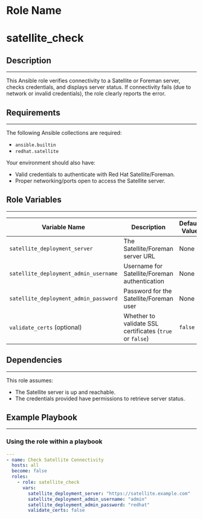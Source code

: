 Role Name
=========

# satellite_check

## Description
------------
This Ansible role verifies connectivity to a Satellite or Foreman server, checks credentials, and displays server status. If connectivity fails (due to network or invalid credentials), the role clearly reports the error.

## Requirements
------------
The following Ansible collections are required:

- `ansible.builtin`
- `redhat.satellite`

Your environment should also have:
- Valid credentials to authenticate with Red Hat Satellite/Foreman.
- Proper networking/ports open to access the Satellite server.

## Role Variables
--------------
| Variable Name                           | Description                                                                | Default Value | Type   |
|----------------------------------------|----------------------------------------------------------------------------|--------------|--------|
| `satellite_deployment_server`          | The Satellite/Foreman server URL                                           | None         | String |
| `satellite_deployment_admin_username`  | Username for Satellite/Foreman authentication                              | None         | String |
| `satellite_deployment_admin_password`  | Password for the Satellite/Foreman user                                   | None         | String |
| `validate_certs` (optional)           | Whether to validate SSL certificates (`true` or `false`)                   | `false`      | Boolean |

## Dependencies
------------
This role assumes:
- The Satellite server is up and reachable.
- The credentials provided have permissions to retrieve server status.

## Example Playbook
----------------

### Using the role within a playbook
```yaml
---
- name: Check Satellite Connectivity
  hosts: all
  become: false
  roles:
    - role: satellite_check
      vars:
        satellite_deployment_server: "https://satellite.example.com"
        satellite_deployment_admin_username: "admin"
        satellite_deployment_admin_password: "redhat"
        validate_certs: false
```
